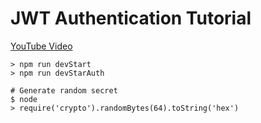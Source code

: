 # JWT Authentication Tutorial

[YouTube Video](https://www.youtube.com/watch?v=mbsmsi7l3r4&t=519s)

```
> npm run devStart
> npm run devStarAuth
```

```
# Generate random secret
$ node
> require('crypto').randomBytes(64).toString('hex')
```